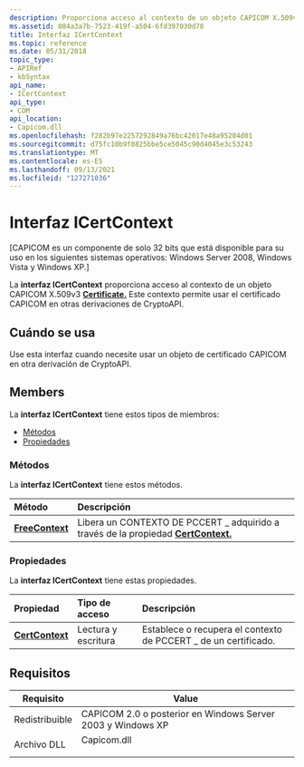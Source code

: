 ```yaml
---
description: Proporciona acceso al contexto de un objeto CAPICOM X.509v3 Certificate. Este contexto permite usar el certificado CAPICOM en otras derivaciones de CryptoAPI.
ms.assetid: 084a3a7b-7523-419f-a504-6fd397030d78
title: Interfaz ICertContext
ms.topic: reference
ms.date: 05/31/2018
topic_type:
- APIRef
- kbSyntax
api_name:
- ICertContext
api_type:
- COM
api_location:
- Capicom.dll
ms.openlocfilehash: f282b97e2257292849a76bc42017e48a95204d01
ms.sourcegitcommit: d75fc10b9f0825bbe5ce5045c90d4045e3c53243
ms.translationtype: MT
ms.contentlocale: es-ES
ms.lasthandoff: 09/13/2021
ms.locfileid: "127271036"
---
```

# <a name="icertcontext-interface"></a>Interfaz ICertContext

\[CAPICOM es un componente de solo 32 bits que está disponible para su uso en los siguientes sistemas operativos: Windows Server 2008, Windows Vista y Windows XP.\]

La **interfaz ICertContext** proporciona acceso al contexto de un objeto CAPICOM X.509v3 [**Certificate.**](certificate.md) Este contexto permite usar el certificado CAPICOM en otras derivaciones de CryptoAPI.

## <a name="when-to-use"></a>Cuándo se usa

Use esta interfaz cuando necesite usar [](certificate.md) un objeto de certificado CAPICOM en otra derivación de CryptoAPI.

## <a name="members"></a>Members

La **interfaz ICertContext** tiene estos tipos de miembros:

-   [Métodos](#methods)
-   [Propiedades](#properties)

### <a name="methods"></a>Métodos

La **interfaz ICertContext** tiene estos métodos.



| Método                                          | Descripción                                                                                                          |
|:------------------------------------------------|:---------------------------------------------------------------------------------------------------------------------|
| [**FreeContext**](icertcontext-freecontext.md) | Libera un CONTEXTO DE PCCERT \_ adquirido a través de la propiedad [**CertContext.**](icertcontext-certcontext.md)<br/> |



 

### <a name="properties"></a>Propiedades

La **interfaz ICertContext** tiene estas propiedades.



| Propiedad                                                   | Tipo de acceso           | Descripción                                                        |
|:-----------------------------------------------------------|:----------------------|:-------------------------------------------------------------------|
| [**CertContext**](icertcontext-certcontext.md)<br/> | Lectura y escritura<br/> | Establece o recupera el contexto de PCCERT \_ de un certificado.<br/> |



 

## <a name="requirements"></a>Requisitos



| Requisito | Value |
|----------------------------|----------------------------------------------------------------------------------------|
| Redistribuible<br/> | CAPICOM 2.0 o posterior en Windows Server 2003 y Windows XP<br/>                  |
| Archivo DLL<br/>             | <dl> <dt>Capicom.dll</dt> </dl> |



 

 




